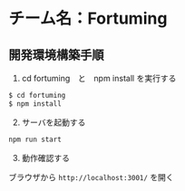 # チーム名：Fortuming

## 開発環境構築手順

1.  cd fortuming　と　npm install を実行する

```sh
$ cd fortuming
$ npm install
```

2. サーバを起動する

```sh
npm run start
```

3. 動作確認する

ブラウザから `http://localhost:3001/` を開く
